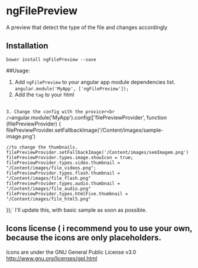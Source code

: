 
# ngFilePreview
A preview that detect the type of the file and changes accordingly


## Installation
`bower install ngFilePreview --save`


##Usage:

1. Add `ngFilePreview` to your angular app module dependencies list.<br />
`angular.module('MyApp', ['ngFilePreview']);`
2. Add the `tag`  to your html<br />
`<file-preview width="360" height="250" url-file="item.filePath" thumbnail="{{thumbnail}}">
    <div class="contentPreview"></div>
</file-preview>`
3. Change the config with the provicer<br />
`angular.module('MyApp').config(['filePreviewProvider', function (filePreviewProvider) {
	filePreviewProvider.setFallbackImage('/Content/images/sample-image.png')
	
	//to change the thumbnails.
	filePreviewProvider.setFallbackImage('/Content/images/semImagem.png')
	filePreviewProvider.types.image.showIcon = true;
	filePreviewProvider.types.video.thumbnail = "/Content/images/file_videos.png";
	filePreviewProvider.types.flash.thumbnail = "/Content/images/file_flash.png"
	filePreviewProvider.types.audio.thumbnail = "/Content/images/file_audio.png"
	filePreviewProvider.types.htmlFive.thumbnail = "/Content/images/file_html5.png"
});`
I'll update this, with basic sample as soon as possible.


## Icons license ( i recommend you to use your own, because the icons are only placeholders.
Icons are under the GNU General Public License v3.0<br />
http://www.gnu.org/licenses/gpl.html
	
